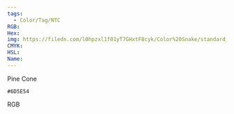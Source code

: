 ```yaml
---
tags:
  - Color/Tag/NTC
RGB:
Hex:
img: https://filedn.com/l0hpzxl1f01yT7GHxtF8cyk/Color%20Snake/standard_csv_to_svg/6D5E54.svg
CMYK:
HSL:
Name:
---
```

Pine Cone
```palette
#6D5E54
```
RGB
